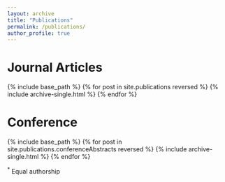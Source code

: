 ```yaml
---
layout: archive
title: "Publications"
permalink: /publications/
author_profile: true
---
```

Journal Articles 
==
{% include base_path %}
{% for post in site.publications reversed %}
  {% include archive-single.html %}
{% endfor %}

Conference
==
{% include base_path %}
{% for post in site.publications.conferenceAbstracts reversed %}
  {% include archive-single.html %}
{% endfor %}


<sup>*</sup> Equal authorship